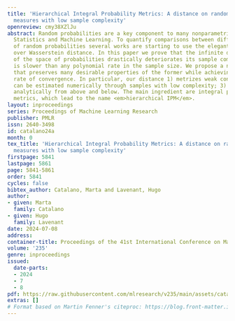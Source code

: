 ```yaml
---
title: 'Hierarchical Integral Probability Metrics: A distance on random probability
  measures with low sample complexity'
openreview: cmy38XZlJu
abstract: Random probabilities are a key component to many nonparametric methods in
  Statistics and Machine Learning. To quantify comparisons between different laws
  of random probabilities several works are starting to use the elegant Wasserstein
  over Wasserstein distance. In this paper we prove that the infinite dimensionality
  of the space of probabilities drastically deteriorates its sample complexity, which
  is slower than any polynomial rate in the sample size. We propose a new distance
  that preserves many desirable properties of the former while achieving a parametric
  rate of convergence. In particular, our distance 1) metrizes weak convergence; 2)
  can be estimated numerically through samples with low complexity; 3) can be bounded
  analytically from above and below. The main ingredient are integral probability
  metrics, which lead to the name <em>hierarchical IPM</em>.
layout: inproceedings
series: Proceedings of Machine Learning Research
publisher: PMLR
issn: 2640-3498
id: catalano24a
month: 0
tex_title: 'Hierarchical Integral Probability Metrics: A distance on random probability
  measures with low sample complexity'
firstpage: 5841
lastpage: 5861
page: 5841-5861
order: 5841
cycles: false
bibtex_author: Catalano, Marta and Lavenant, Hugo
author:
- given: Marta
  family: Catalano
- given: Hugo
  family: Lavenant
date: 2024-07-08
address:
container-title: Proceedings of the 41st International Conference on Machine Learning
volume: '235'
genre: inproceedings
issued:
  date-parts:
  - 2024
  - 7
  - 8
pdf: https://raw.githubusercontent.com/mlresearch/v235/main/assets/catalano24a/catalano24a.pdf
extras: []
# Format based on Martin Fenner's citeproc: https://blog.front-matter.io/posts/citeproc-yaml-for-bibliographies/
---
```

